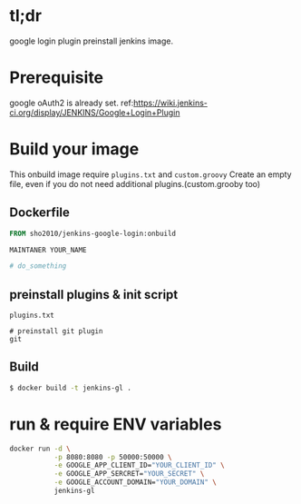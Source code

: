 # tl;dr

google login plugin preinstall jenkins image.


# Prerequisite

google oAuth2 is already set.
ref:https://wiki.jenkins-ci.org/display/JENKINS/Google+Login+Plugin


# Build your image

This onbuild image require `plugins.txt` and `custom.groovy`
Create an empty file, even if you do not need additional plugins.(custom.grooby too)

## Dockerfile

~~~Dockerfile
FROM sho2010/jenkins-google-login:onbuild

MAINTANER YOUR_NAME

# do_something
~~~

## preinstall plugins & init script

`plugins.txt`

~~~
# preinstall git plugin
git
~~~

## Build

~~~sh
$ docker build -t jenkins-gl .
~~~

# run & require ENV variables

~~~sh
docker run -d \
           -p 8080:8080 -p 50000:50000 \
           -e GOOGLE_APP_CLIENT_ID="YOUR_CLIENT_ID" \
           -e GOOGLE_APP_SERCRET="YOUR_SECRET" \
           -e GOOGLE_ACCOUNT_DOMAIN="YOUR_DOMAIN" \
           jenkins-gl
~~~

